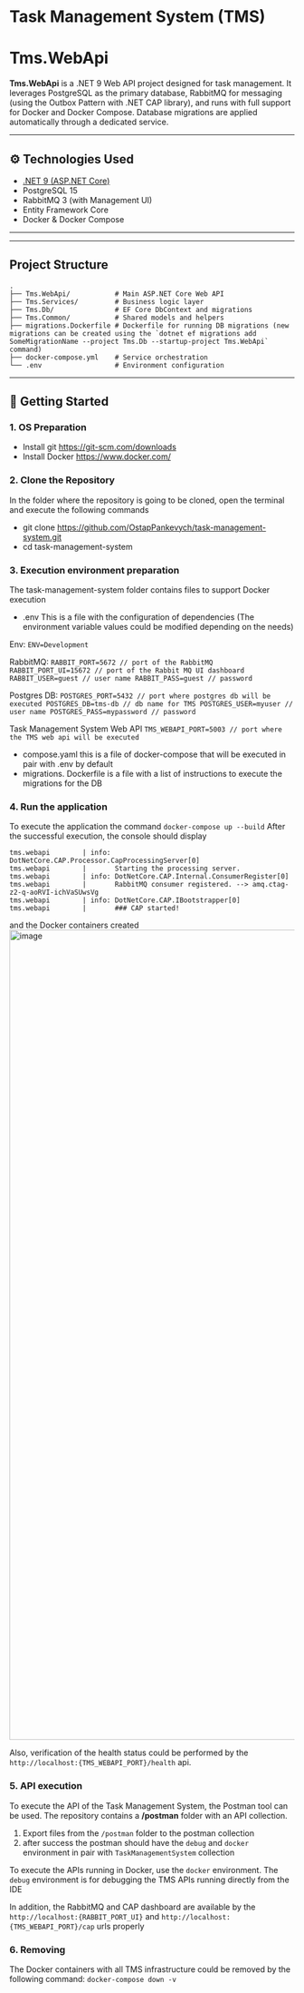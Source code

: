 # Task Management System (TMS)

# Tms.WebApi

**Tms.WebApi** is a .NET 9 Web API project designed for task management. It leverages PostgreSQL as the primary database, RabbitMQ for messaging (using the Outbox Pattern with .NET CAP library), and runs with full support for Docker and Docker Compose. Database migrations are applied automatically through a dedicated service.



---

## ⚙️ Technologies Used

- [.NET 9 (ASP.NET Core)](https://learn.microsoft.com/en-us/dotnet/core/whats-new/dotnet-9)
- PostgreSQL 15
- RabbitMQ 3 (with Management UI)
- Entity Framework Core
- Docker & Docker Compose

---

---

## Project Structure

```
.
├── Tms.WebApi/           # Main ASP.NET Core Web API
├── Tms.Services/         # Business logic layer
├── Tms.Db/               # EF Core DbContext and migrations
├── Tms.Common/           # Shared models and helpers
├── migrations.Dockerfile # Dockerfile for running DB migrations (new migrations can be created using the `dotnet ef migrations add SomeMigrationName --project Tms.Db --startup-project Tms.WebApi` command)
├── docker-compose.yml    # Service orchestration
└── .env                  # Environment configuration
```
---

## 🚀 Getting Started

### 1. OS Preparation

- Install git https://git-scm.com/downloads
- Install Docker https://www.docker.com/

### 2. Clone the Repository

In the folder where the repository is going to be cloned, open the terminal and execute the following commands
- git clone https://github.com/OstapPankevych/task-management-system.git
- cd task-management-system

### 3. Execution environment preparation

The task-management-system folder contains files to support Docker execution

- .env This is a file with the configuration of dependencies
(The environment variable values could be modified depending on the needs)

Env: 
`
    ENV=Development
`
    
RabbitMQ:
`
    RABBIT_PORT=5672 // port of the RabbitMQ
    RABBIT_PORT_UI=15672 // port of the Rabbit MQ UI dashboard
    RABBIT_USER=guest // user name
    RABBIT_PASS=guest // password
`
  
Postgres DB:
`
    POSTGRES_PORT=5432 // port where postgres db will be executed
    POSTGRES_DB=tms-db // db name for TMS
    POSTGRES_USER=myuser // user name
    POSTGRES_PASS=mypassword // password
`
    
Task Management System Web API
`
    TMS_WEBAPI_PORT=5003 // port where the TMS web api will be executed
`

- compose.yaml this is a file of docker-compose that will be executed in pair with .env by default
- migrations. Dockerfile is a file with a list of instructions to execute the migrations for the DB

### 4. Run the application

To execute the application the command ```docker-compose up --build```
After the successful execution, the console should display
```
tms.webapi        | info: DotNetCore.CAP.Processor.CapProcessingServer[0]
tms.webapi        |       Starting the processing server.
tms.webapi        | info: DotNetCore.CAP.Internal.ConsumerRegister[0]
tms.webapi        |       RabbitMQ consumer registered. --> amq.ctag-z2-q-aoRVI-ichVaSUwsVg
tms.webapi        | info: DotNetCore.CAP.IBootstrapper[0]
tms.webapi        |       ### CAP started!
```
and the Docker containers created
<img width="1428" alt="image" src="https://github.com/user-attachments/assets/7192930a-4280-4d10-9039-8a488b83b382" />

Also, verification of the health status could be performed by the `http://localhost:{TMS_WEBAPI_PORT}/health` api.

### 5. API execution

To execute the API of the Task Management System, the Postman tool can be used. The repository contains a **/postman** folder with an API collection.
1. Export files from the `/postman` folder to the postman collection
2. after success the postman should have the ```debug``` and ```docker``` environment in pair with ```TaskManagementSystem``` collection

To execute the APIs running in Docker, use the `docker` environment. 
The ```debug``` environment is for debugging the TMS APIs running directly from the IDE

In addition, the RabbitMQ and CAP dashboard are available by the ```http://localhost:{RABBIT_PORT_UI}``` and ```http://localhost:{TMS_WEBAPI_PORT}/cap``` urls properly

### 6. Removing

The Docker containers with all TMS infrastructure could be removed by the following command: `docker-compose down -v`
